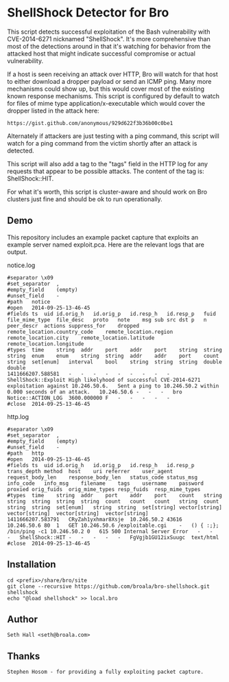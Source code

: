 ShellShock Detector for Bro
===========================

This script detects successful exploitation of the Bash vulnerability
with CVE-2014-6271 nicknamed "ShellShock".  It's more comprehensive than
most of the detections around in that it's watching for behavior from 
the attacked host that might indicate successful compromise or actual
vulnerability.

If a host is seen receiving an attack over HTTP, Bro will watch for that
host to either download a dropper payload or send an ICMP ping.  Many
more mechanisms could show up, but this would cover most of the existing
known response mechanisms.  This script is configured by default to 
watch for files of mime type application/x-executable which would cover
the dropper listed in the attack here:

	https://gist.github.com/anonymous/929d622f3b36b00c0be1

Alternately if attackers are just testing with a ping command, this script
will watch for a ping command from the victim shortly after an
attack is detected.

This script will also add a tag to the "tags" field in the HTTP log for
any requests that appear to be possible attacks.  The content of the 
tag is: ShellShock::HIT.

For what it's worth, this script is cluster-aware and should work on
Bro clusters just fine and should be ok to run operationally.

Demo
----

This repository includes an example packet capture that exploits an 
example server named exploit.pca.  Here are the relevant logs that are output.

notice.log

	#separator \x09
	#set_separator	,
	#empty_field	(empty)
	#unset_field	-
	#path	notice
	#open	2014-09-25-13-46-45
	#fields	ts	uid	id.orig_h	id.orig_p	id.resp_h	id.resp_p	fuid	file_mime_type	file_desc	proto	note	msg	sub	src	dst	p	n	peer_descr	actions	suppress_for	dropped	remote_location.country_code	remote_location.region	remote_location.city	remote_location.latitude	remote_location.longitude
	#types	time	string	addr	port	addr	port	string	string	string	enum	enum	string	string	addr	addr	port	count	string	set[enum]	interval	bool	string	string	string	double	double
	1411666207.588581	-	-	-	-	-	-	-	-	-	ShellShock::Exploit	High likelyhood of successful CVE-2014-6271 exploitation against 10.246.50.6.	Sent a ping to 10.246.50.2 within 0.000 seconds of an attack.	10.246.50.6	-	-	-	bro	Notice::ACTION_LOG	3600.000000	F	-	-	-	-	-
	#close	2014-09-25-13-46-45


http.log

	#separator \x09
	#set_separator	,
	#empty_field	(empty)
	#unset_field	-
	#path	http
	#open	2014-09-25-13-46-45
	#fields	ts	uid	id.orig_h	id.orig_p	id.resp_h	id.resp_p	trans_depth	method	host	uri	referrer	user_agent	request_body_len	response_body_len	status_code	status_msg	info_code	info_msg	filename	tags	username	password	proxied	orig_fuids	orig_mime_types	resp_fuids	resp_mime_types
	#types	time	string	addr	port	addr	port	count	string	string	string	string	string	count	count	count	string	count	string	string	set[enum]	string	string	set[string]	vector[string]	vector[string]	vector[string]	vector[string]
	1411666207.583791	CRyZah1yxhmar8Xsje	10.246.50.2	43616	10.246.50.6	80	1	GET	10.246.50.6	/exploitable.cgi	-	() { :;}; /bin/ping -c1 10.246.50.2	0	615	500	Internal Server Error	-	-	-	ShellShock::HIT	-	-	-	-	-	FgVgjb1GU12ixSuugc	text/html
	#close	2014-09-25-13-46-45


Installation
------------

	cd <prefix>/share/bro/site
	git clone --recursive https://github.com/broala/bro-shellshock.git shellshock
	echo "@load shellshock" >> local.bro

Author
------

	Seth Hall <seth@broala.com>

Thanks
------

	Stephen Hosom - for providing a fully exploiting packet capture.



